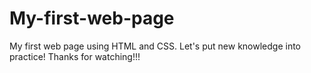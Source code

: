 # My-first-web-page
 My first web page using HTML and CSS. Let's put new knowledge into practice!
 Thanks for watching!!!
